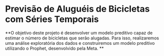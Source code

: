 # Previsão de Aluguéis de Bicicletas com Séries Temporais

**O objetivo deste projeto é desenvolver um modelo preditivo capaz de estimar o número de bicicletas que serão alugadas. 
Para isso, realizaremos uma análise exploratória dos dados e construiremos um modelo preditivo utilizando o Prophet, desenvolvido pela Meta. **
